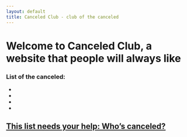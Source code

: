 ```yaml
---
layout: default
title: Canceled Club - club of the canceled
---
```


# Welcome to Canceled Club, a website that people will always like  

### List of the canceled:  

<!--* Maya Kosoff ([2017](https://twitter.com/mekosoff/status/1174002460974706688), 2019) -->
* 
* 
* 
* 

## [This list needs your help: Who’s canceled?](https://forms.gle/oYhE6PiwtypN9Q6VA)
